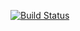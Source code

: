[![Build Status](https://travis-ci.org/jiangjianqing/atomer.svg?branch=master)](https://travis-ci.org/jiangjianqing/atomer)

